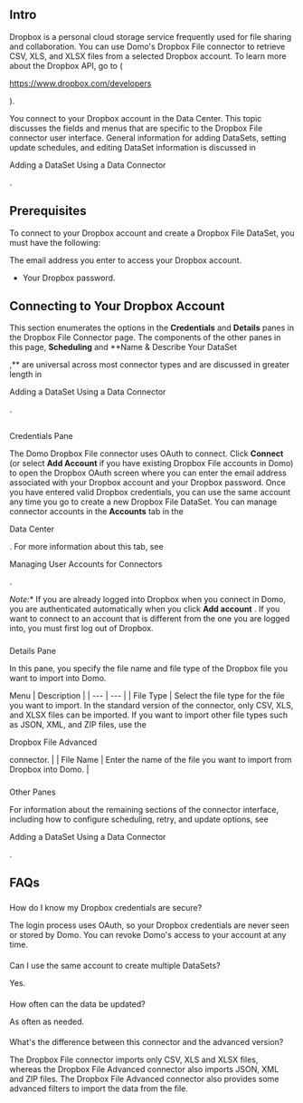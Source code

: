 

Intro
-------

Dropbox is a personal cloud storage service frequently used for file sharing and collaboration. You can use Domo's Dropbox File connector to retrieve CSV, XLS, and XLSX files from a selected Dropbox account. To learn more about the Dropbox API, go to (

https://www.dropbox.com/developers

).


 You connect to your Dropbox account in the Data Center. This topic discusses the fields and menus that are specific to the Dropbox File connector user interface. General information for adding DataSets, setting update schedules, and editing DataSet information is discussed in

Adding a DataSet Using a Data Connector

.


 Prerequisites
---------------

To connect to your Dropbox account and create a Dropbox File DataSet, you must have the following:

 The email address you enter to access your Dropbox account.
* Your Dropbox password.

Connecting to Your Dropbox Account
------------------------------------

This section enumerates the options in the
 **Credentials**
 and
 **Details**
 panes in the Dropbox File Connector page. The components of the other panes in this page,
 **Scheduling**
 and
 **Name & Describe Your DataSet

,**
 are universal across most connector types and are discussed in greater length in

Adding a DataSet Using a Data Connector

.

##
 Credentials Pane

The Domo Dropbox File connector uses OAuth to connect. Click
 **Connect**
 (or select
 **Add Account**
 if you have existing Dropbox File accounts in Domo) to open the Dropbox OAuth screen where you can enter the email address associated with your Dropbox account and your Dropbox password. Once you have entered valid Dropbox credentials, you can use the same account any time you go to create a new Dropbox File DataSet. You can manage connector accounts in the
 **Accounts**
 tab in the

Data Center

. For more information about this tab, see

Managing User Accounts for Connectors

.

*Note:**
 If you are already logged into Dropbox when you connect in Domo, you are authenticated automatically when you click
 **Add account**
 . If you want to connect to an account that is different from the one you are logged into, you must first log out of Dropbox.


###
 Details Pane

In this pane, you specify the file name and file type of the Dropbox file you want to import into Domo.


 Menu
  |
 Description
  |
| --- | --- |
|
 File Type
  |
 Select the file type for the file you want to import. In the standard version of the connector, only CSV, XLS, and XLSX files can be imported. If you want to import other file types such as JSON, XML, and ZIP files, use the

Dropbox File Advanced

connector.
  |
|
 File Name
  |
 Enter the name of the file you want to import from Dropbox into Domo.
  |


###
 Other Panes

For information about the remaining sections of the connector interface, including how to configure scheduling, retry, and update options, see

Adding a DataSet Using a Data Connector

.


 FAQs
------


#####
 How do I know my Dropbox credentials are secure?

The login process uses OAuth, so your Dropbox credentials are never seen or stored by Domo. You can revoke Domo's access to your account at any time.

####
 Can I use the same account to create multiple DataSets?

Yes.

####
 How often can the data be updated?

As often as needed.

####
 What's the difference between this connector and the advanced version?

The Dropbox File connector imports only CSV, XLS and XLSX files, whereas the Dropbox File Advanced connector also imports JSON, XML and ZIP files. The Dropbox File Advanced connector also provides some advanced filters to import the data from the file.

